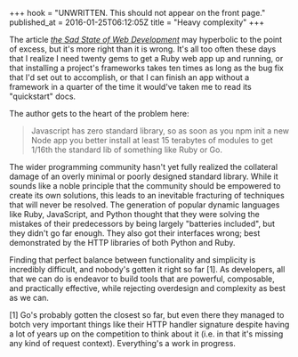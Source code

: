 +++
hook = "UNWRITTEN. This should not appear on the front page."
published_at = 2016-01-25T06:12:05Z
title = "Heavy complexity"
+++

The article [_the Sad State of Web Development_][article] may hyperbolic to the
point of excess, but it's more right than it is wrong. It's all too often these
days that I realize I need twenty gems to get a Ruby web app up and running, or
that installing a project's frameworks takes ten times as long as the bug fix
that I'd set out to accomplish, or that I can finish an app without a framework
in a quarter of the time it would've taken me to read its "quickstart" docs.

The author gets to the heart of the problem here:

> Javascript has zero standard library, so as soon as you npm init a new Node
> app you better install at least 15 terabytes of modules to get 1/16th the
> standard lib of something like Ruby or Go.

The wider programming community hasn't yet fully realized the collateral damage
of an overly minimal or poorly designed standard library. While it sounds like
a noble principle that the community should be empowered to create its own
solutions, this leads to an inevitable fracturing of techniques that will never
be resolved. The generation of popular dynamic languages like Ruby, JavaScript,
and Python thought that they were solving the mistakes of their predecessors by
being largely "batteries included", but they didn't go far enough. They also
got their interfaces wrong; best demonstrated by the HTTP libraries of both
Python and Ruby.

Finding that perfect balance between functionality and simplicity is incredibly
difficult, and nobody's gotten it right so far [1]. As developers, all that we
can do is endeavor to build tools that are powerful, composable, and
practically effective, while rejecting overdesign and complexity as best as we
can.

[1] Go's probably gotten the closest so far, but even there they managed to
botch very important things like their HTTP handler signature despite having a
lot of years up on the competition to think about it (i.e. in that it's missing
any kind of request context). Everything's a work in progress.

[article]: https://medium.com/@wob/the-sad-state-of-web-development-1603a861d29f#.rdgs64qz9
